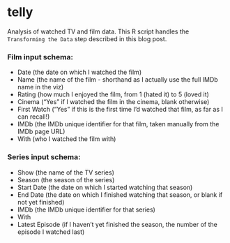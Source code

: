 # telly
Analysis of watched TV and film data. This R script handles the `Transforming the Data` step described in this blog post.

### Film input schema:
* Date (the date on which I watched the film)
* Name (the name of the film - shorthand as I actually use the full IMDb name in the viz)
* Rating (how much I enjoyed the film, from 1 (hated it) to 5 (loved it)
* Cinema (“Yes” if I watched the film in the cinema, blank otherwise)
* First Watch (“Yes” if this is the first time I’d watched that film, as far as I can recall!)
* IMDb (the IMDb unique identifier for that film, taken manually from the IMDb page URL)
* With (who I watched the film with)

### Series input schema:
* Show (the name of the TV series)
* Season (the season of the series)
* Start Date (the date on which I started watching that season)
* End Date (the date on which I finished watching that season, or blank if not yet finished)
* IMDb (the IMDb unique identifier for that series)
* With
* Latest Episode (if I haven’t yet finished the season, the number of the episode I watched last)
